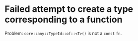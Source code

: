 # Failed attempt to create a type corresponding to a function

Problem: `core::any::TypeId::of::<T>()` is not a `const` `fn`.
